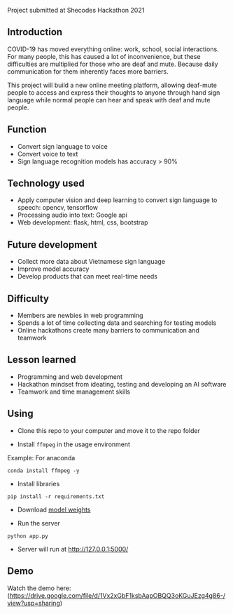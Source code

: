 Project submitted at Shecodes Hackathon 2021

## Introduction

COVID-19 has moved everything online: work, school, social interactions. For many people, this has caused a lot of inconvenience, but these difficulties are multiplied for those who are deaf and mute. Because daily communication for them inherently faces more barriers.

This project will build a new online meeting platform, allowing deaf-mute people to access and express their thoughts to anyone through hand sign language while normal people can hear and speak with deaf and mute people.

## Function

- Convert sign language to voice
- Convert voice to text
- Sign language recognition models has accuracy > 90% 

## Technology used

- Apply computer vision and deep learning to convert sign language to speech: opencv, tensorflow
- Processing audio into text: Google api
- Web development: flask, html, css, bootstrap

## Future development

- Collect more data about Vietnamese sign language
- Improve model accuracy
- Develop products that can meet real-time needs

## Difficulty

- Members are newbies in web programming
- Spends a lot of time collecting data and searching for testing models
- Online hackathons create many barriers to communication and teamwork

## Lesson learned

- Programming and web development
- Hackathon mindset from ideating, testing and developing an AI software
- Teamwork and time management skills

## Using

- Clone this repo to your computer and move it to the repo folder

- Install `ffmpeg` in the usage environment

Example: For anaconda

```
conda install ffmpeg -y
```

- Install libraries

```
pip install -r requirements.txt
```

- Download [model weights](https://drive.google.com/file/d/12Cgl9u-WAJZ6WitrPgH20t5J1ookzMSS/view?usp=sharing)

- Run the server

```
python app.py
```

- Server will run at http://127.0.0.1:5000/

## Demo
Watch the demo here: (https://drive.google.com/file/d/1Vx2xGbF1ksbAapOBQQ3oKGuJEzg4g86-/view?usp=sharing)

